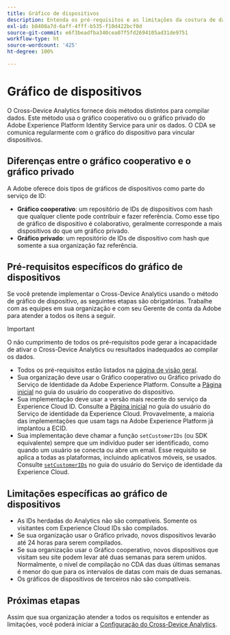 ```yaml
---
title: Gráfico de dispositivos
description: Entenda os pré-requisitos e as limitações da costura de dados usando o gráfico de dispositivos.
exl-id: b8408a7d-6aff-4fff-b535-f10d422bcf0d
source-git-commit: e6f3beadfba340cea07f5fd2694105ad31de9751
workflow-type: ht
source-wordcount: '425'
ht-degree: 100%

---
```


# Gráfico de dispositivos

O Cross-Device Analytics fornece dois métodos distintos para compilar dados. Este método usa o gráfico cooperativo ou o gráfico privado do Adobe Experience Platform Identity Service para unir os dados. O CDA se comunica regularmente com o gráfico do dispositivo para vincular dispositivos.

## Diferenças entre o gráfico cooperativo e o gráfico privado

A Adobe oferece dois tipos de gráficos de dispositivos como parte do serviço de ID:

* **Gráfico cooperativo**: um repositório de IDs de dispositivos com hash que qualquer cliente pode contribuir e fazer referência. Como esse tipo de gráfico de dispositivo é colaborativo, geralmente corresponde a mais dispositivos do que um gráfico privado.
* **Gráfico privado**: um repositório de IDs de dispositivo com hash que somente a sua organização faz referência.

## Pré-requisitos específicos do gráfico de dispositivos

Se você pretende implementar o Cross-Device Analytics usando o método de gráfico de dispositivo, as seguintes etapas são obrigatórias. Trabalhe com as equipes em sua organização e com seu Gerente de conta da Adobe para atender a todos os itens a seguir.

>[!IMPORTANT]
>
>O não cumprimento de todos os pré-requisitos pode gerar a incapacidade de ativar o Cross-Device Analytics ou resultados inadequados ao compilar os dados.

* Todos os pré-requisitos estão listados na [página de visão geral](overview.md).
* Sua organização deve usar o Gráfico cooperativo ou Gráfico privado do Serviço de Identidade da Adobe Experience Platform. Consulte a [Página inicial](https://experienceleague.adobe.com/docs/device-co-op/using/home.html?lang=pt-BR) no guia do usuário do cooperativo do dispositivo.
* Sua implementação deve usar a versão mais recente do serviço da Experience Cloud ID. Consulte a [Página inicial](https://experienceleague.adobe.com/docs/id-service/using/home.html?lang=pt-BR) no guia do usuário do Serviço de identidade da Experience Cloud. Provavelmente, a maioria das implementações que usam tags na Adobe Experience Platform já implantou a ECID.
* Sua implementação deve chamar a função `setCustomerIDs` (ou SDK equivalente) sempre que um indivíduo puder ser identificado, como quando um usuário se conecta ou abre um email. Esse requisito se aplica a todas as plataformas, incluindo aplicativos móveis, se usados. Consulte [`setCustomerIDs`](https://experienceleague.adobe.com/docs/id-service/using/id-service-api/methods/setcustomerids.html?lang=pt-BR) no guia do usuário do Serviço de identidade da Experience Cloud.

## Limitações específicas ao gráfico de dispositivos

* As IDs herdadas do Analytics não são compatíveis. Somente os visitantes com Experience Cloud IDs são compilados.
* Se sua organização usar o Gráfico privado, novos dispositivos levarão até 24 horas para serem compilados.
* Se sua organização usar o Gráfico cooperativo, novos dispositivos que visitam seu site podem levar até duas semanas para serem unidos. Normalmente, o nível de compilação no CDA das duas últimas semanas é menor do que para os intervalos de datas com mais de duas semanas.
* Os gráficos de dispositivos de terceiros não são compatíveis.

## Próximas etapas

Assim que sua organização atender a todos os requisitos e entender as limitações, você poderá iniciar a [Configuração do Cross-Device Analytics](setup.md).
